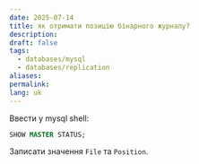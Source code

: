 ```yaml
---
date: 2025-07-14
title: як отримати позицію бінарного журналу?
description: 
draft: false
tags:
  - databases/mysql
  - databases/replication
aliases: 
permalink: 
lang: uk
---
```


Ввести у mysql shell:
```sql
SHOW MASTER STATUS;
```

Записати значення `File` та `Position`.
